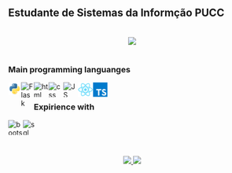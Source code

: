 ## Estudante de Sistemas da Informção PUCC

<br>

<div align="center">
<img align="center" src="https://camo.githubusercontent.com/68acbd9658f23edd7e98857aefb8102a32e5669175648a28a24a44aa29ebfa23/68747470733a2f2f6d65646961332e67697068792e636f6d2f6d656469612f76312e59326c6b505463354d4749334e6a45785a32316f5a6e4e335a324671626a466861545a72643342364f576470655868724e47707559544a31624764714d4851326232513465695a6c634431324d563970626e526c636d35686246396e61575a66596e6c666157516d593351395a772f6c42494571637273416f57355836777754342f67697068792e676966" >
</div>

<br>

###  Main programming languanges
 <img align="left" alt="PYTHON" width="26px" src="https://raw.githubusercontent.com/devicons/devicon/master/icons/python/python-original.svg" />
 <img align="left" alt="Flask" width="26px" src="https://cdn.jsdelivr.net/gh/devicons/devicon@latest/icons/flask/flask-original.svg" />
 <img align="left" alt="html" src="https://img.icons8.com/color/48/000000/html-5.png"  width="30" height="30" style="max-width:100%;"> 
 <img align="left" alt="css" src="https://img.icons8.com/color/48/000000/css3.png"  width="30" height="30" style="max-width:100%;"> 
 <img align="left" alt="JS" src="https://img.icons8.com/color/48/000000/javascript.png" width="30" height="30" style="max-width:100%;"/>
 <img align="left" alt="react" src="https://raw.githubusercontent.com/devicons/devicon/master/icons/react/react-original.svg"  width="30" height="30" style="max-width:100%;"> 
 <img align="left" alt="typescript" src="https://raw.githubusercontent.com/devicons/devicon/master/icons/typescript/typescript-plain.svg" width="30" height="30" style="max-width:100%;"/>
 
<br>

###  Expirience with

 <img align="left" alt="bootstrap" src="https://img.icons8.com/color/48/000000/bootstrap.png" width="30" height="30" style="max-width:100%;"/>
 <img align="left" alt="sql" src="https://img.icons8.com/fluent/50/000000/mysql-logo.png" width="30" height="30" style="max-width:100%;"/>
 

<br><br>
#
  
<div align="center">
  <a href="https://github.com/devMarcos12">
  <img height="180em" src="https://github-readme-stats.vercel.app/api?username=devMarcos12&show_icons=true&theme=dark&include_all_commits=true&count_private=true"/>
  <img height="180em" src="https://github-readme-stats.vercel.app/api/top-langs/?username=devMarcos12&layout=compact&langs_count=7&theme=dark&title_color=synthwave"/>
</div>


[instagram]: https://www.instagram.com/marcos.mazzero/
